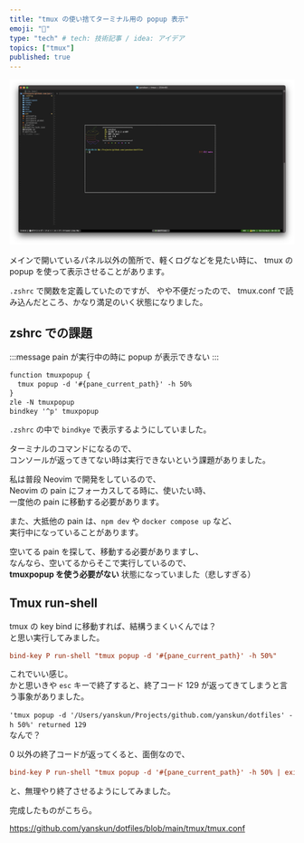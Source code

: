```yaml
---
title: "tmux の使い捨てターミナル用の popup 表示"
emoji: "🦘"
type: "tech" # tech: 技術記事 / idea: アイデア
topics: ["tmux"]
published: true
---
```


![](/images/tmux-popup-shell/popup.png)

メインで開いているパネル以外の箇所で、軽くログなどを見たい時に、
tmux の popup を使って表示させることがあります。

`.zshrc` で関数を定義していたのですが、  やや不便だったので、
tmux.conf で読み込んだところ、かなり満足のいく状態になりました。

## zshrc での課題

:::message
pain が実行中の時に popup が表示できない
:::

```shell:zsh/.zshrc
function tmuxpopup {
  tmux popup -d '#{pane_current_path}' -h 50%
}
zle -N tmuxpopup
bindkey '^p' tmuxpopup
```

`.zshrc` の中で `bindkye` で表示するようにしていました。

ターミナルのコマンドになるので、  
コンソールが返ってきてない時は実行できないという課題がありました。

私は普段 Neovim で開発をしているので、  
Neovim の pain にフォーカスしてる時に、使いたい時、  
一度他の pain に移動する必要があります。  

また、大抵他の pain は、`npm dev` や `docker compose up` など、  
実行中になっていることがあります。

空いてる pain を探して、移動する必要がありますし、  
なんなら、空いてるからそこで実行しているので、  
**tmuxpopup を使う必要がない** 状態になっていました（悲しすぎる）

## Tmux run-shell

tmux の key bind に移動すれば、結構うまくいくんでは？  
と思い実行してみました。

```:tmux.conf
bind-key P run-shell "tmux popup -d '#{pane_current_path}' -h 50%"
```

これでいい感じ。  
かと思いきや `esc` キーで終了すると、終了コード 129 が返ってきてしまうと言う事象がありました。  

`'tmux popup -d '/Users/yanskun/Projects/github.com/yanskun/dotfiles' -h 50%' returned 129`  
なんで？

0 以外の終了コードが返ってくると、面倒なので、

```:tmux.conf
bind-key P run-shell "tmux popup -d '#{pane_current_path}' -h 50% | exit 0"
```

と、無理やり終了させるようにしてみました。

完成したものがこちら。

https://github.com/yanskun/dotfiles/blob/main/tmux/tmux.conf
